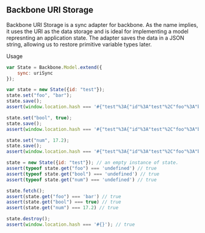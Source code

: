 Backbone URI Storage
----------
Backbone URI Storage is a sync adapter for backbone.
As the name implies, it uses the URI as the data storage and is ideal for implementing a model represnting an application state.
The adapter saves the data in a JSON string, allowing us to restore primitive variable types later.

Usage
``` javascript
var State = Backbone.Model.extend({
    sync: uriSync
});

var state = new State({id: "test"});
state.set("foo", "bar");
state.save();
assert(window.location.hash === '#{"test"%3A{"id"%3A"test"%2C"foo"%3A"bar"}}'); // true

state.set("bool", true);
state.save();
assert(window.location.hash === '#{"test"%3A{"id"%3A"test"%2C"foo"%3A"bar"%2C"bool"%3Atrue}}'); // true

state.set("num", 17.2);
state.save();
assert(window.location.hash === '#{"test"%3A{"id"%3A"test"%2C"foo"%3A"bar"%2C"bool"%3Atrue%2C"num"%3A17.2}}'); // true

state = new State({id: "test"}); // an empty instance of state.
assert(typeof state.get("foo") === 'undefined') // true
assert(typeof state.get("bool") === 'undefined') // true
assert(typeof state.get("num") === 'undefined') // true

state.fetch();
assert(state.get("foo") === 'bar') // true
assert(state.get("bool") === true) // true
assert(state.get("num") === 17.2) // true

state.destroy();
assert(window.location.hash === '#{}'); // true
```